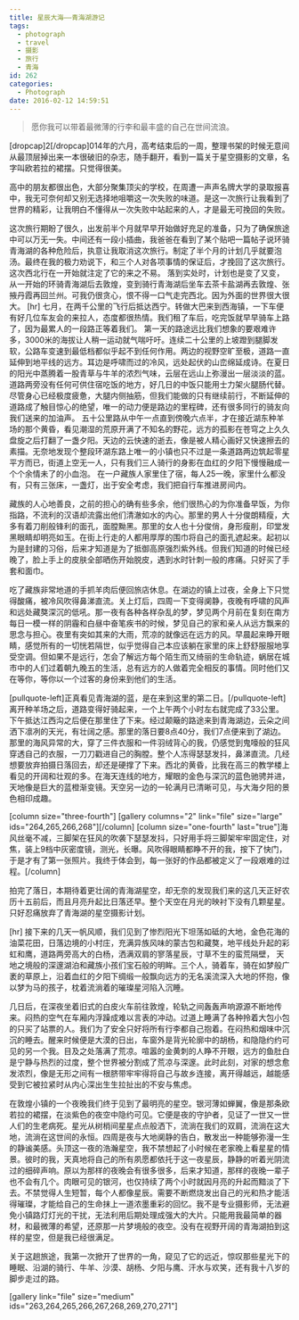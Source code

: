 ```yaml
---
title: 星辰大海——青海湖游记
tags:
  - photograph
  - travel
  - 摄影
  - 旅行
  - 青海
id: 262
categories:
  - Photograph
date: 2016-02-12 14:59:51
---
```


> 愿你我可以带着最微薄的行李和最丰盛的自己在世间流浪。
<!--more-->

[dropcap]2[/dropcap]014年的六月，高考结束后的一周，整理书架的时候无意间从最顶层掉出来一本很破旧的杂志，随手翻开，看到一篇关于星空摄影的文章，名字叫欧若拉的裙摆。只觉得很美。

高中的朋友都很出色，大部分聚集顶尖的学校，在周遭一声声名牌大学的录取报喜中，我无可奈何却又别无选择地咀嚼这一次失败的味道。是这一次旅行让我看到了世界的精彩，让我明白不懂得从一次失败中站起来的人，才是最无可挽回的失败。

这次旅行期盼了很久，出发前半个月就早早开始做好充足的准备，只为了确保旅途中可以万无一失。中间还有一段小插曲，我爸爸在看到了某个贴吧一篇帖子说环骑青海湖的各种危险后，执意让我取消这次旅行。制定了半个月的计划几乎就要泡汤。最终在我的极力劝说下，和三个人对各项事情的保证后，才挽回了这次旅行。这次西北行在一开始就注定了它的来之不易。
落到实处时，计划也是变了又变，从一开始的环骑青海湖后去敦煌，变到骑行青海湖后坐车去茶卡盐湖再去敦煌、张掖丹霞再回兰州。可我仍很贪心，恨不得一口气走完西北。因为外面的世界很大很大。
[hr]
七月，在两千公里的飞行后抵达西宁。转做大巴来到西海镇，一下车便有好几位车友会的来拉人，态度都很热情。我们租了车后，吃完饭就早早骑车上路了，因为最累人的一段路正等着我们。
第一天的路途远比我们想象的要艰难许多，3000米的海拔让人稍一运动就气喘吁吁。连续二十公里的上坡蹬到腿脚发软，公路车变速到最低档都似乎起不到任何作用。两边的视野空旷至极，道路一直延伸到地平线的远方。耳边是呼啸而过的冷风，远处起伏的山峦绵延成诗。在夏日的阳光中蒸腾着一股青草与牛羊的浓烈气味，云层在远山上弥漫出一层淡淡的蓝。道路两旁没有任何可供住宿吃饭的地方，好几日的中饭只能用士力架火腿肠代替。尽管身心已经极度疲惫，大腿内侧抽筋，但我们能做的只有继续前行，不断延伸的道路成了触目惊心的绝望，唯一的动力便是路边的里程碑，还有很多同行的骑友向我们送来的加油声。 五十公里路从中午一点直到傍晚六点半，才在接近湖东种羊场的那个黄昏，看见潮湿的荒原开满了不知名的野花，远方的孤影在苍穹之上久久盘旋之后打翻了一盏夕阳。天边的云快速的逝去，像是被人精心画好又快速擦去的素描。无奈地发现个整段环湖东路上唯一的小镇也只不过是一条道路两边筑起零星平方而已，街道上空无一人，只有我们三人骑行的身影在血红的夕阳下慢慢融成一个个余情未了的小血泡。
在一户藏族人家里住了宿，每人25一晚，家里什么都没有，只有三张床，一盏灯，出于安全考虑，我们把自行车推进房间内。

藏族的人心地善良，之前的担心的确有些多余，他们很热心的为你准备早饭，为你指路，不流利的汉语却流露出他们清澈如水的内心。那里的男人十分俊朗精瘦，大多有着刀削般锋利的面孔，面膛黝黑。那里的女人也十分俊俏，身形瘦削，印堂发黑眼睛却明亮如玉。在街上行走的人都用厚厚的围巾将自己的面孔遮起来。起初以为是封建的习俗，后来才知道是为了抵御高原强烈紫外线。但我们知道的时候已经晚了，脸上手上的皮肤全部晒伤开始脱皮，遇到水时针刺一般的疼痛。只好买了手套和面巾。

吃了藏族非常地道的手抓羊肉后便回旅店休息。在湖边的镇上过夜，全身上下只觉得酸痛，被冷风吹得鼻涕直流。关上灯后，四周一下变得阒静，夜晚有呼啸的风声和远处藏獒深沉的低吼。那一夜有各种各样杂乱的梦，梦见两个月前在复刻在南方每日一模一样的阴霾和白昼中奋笔疾书的时候，梦见自己的家和亲人从远方飘来的思念与担心。夜里有突如其来的大雨，荒凉的就像远在远方的风。早晨起来睁开眼睛，感觉所有的一切恍若隔世，似乎觉得自己本应该躺在家里的床上舒舒服服地享受空调。但如果不是远行，怎会了解远方每个陌生而又绮丽的生命轨迹，蜗居在城市中的人们过着朝九晚五的生活，总有远方的人做着完全相反的事情。同时他们又在等你，等你以一个过客的身份来到他们的生活。

[pullquote-left]正真看见青海湖的蓝，是在来到这里的第二日。[/pullquote-left]离开种羊场之后，道路变得好骑起来，一个上午两个小时左右就完成了33公里。下午抵达江西沟之后便在那里住了下来。经过颠簸的路途来到青海湖边，云朵之间洒下凛冽的天光，有壮阔之感。那里的落日要8点40分，我们7点便来到了湖边。那里的海风异常的大，穿了三件衣服和一件羽绒背心的我，仍感觉到鬼嚎般的狂风穿透自己的衣服，一刀刀戳进自己的胸膛。整个人冻得瑟瑟发抖，鼻涕直流。几经想要放弃拍摄日落回去，却还是硬撑了下来。西北的黄昏，比我在高三的教学楼上看见的开阔和壮观的多。在海天连线的地方，耀眼的金色与深沉的蓝色驰骋并进，天地像是巨大的蓝橙渐变镜。天空另一边的一轮满月已清晰可见，与大海夕阳的景色相印成趣。

[column size="three-fourth"]
[gallery columns="2" link="file" size="large" ids="264,265,266,268"][/column]
[column size="one-fourth" last="true"]海风丝毫不减，三脚架在狂风的吹袭下瑟瑟发抖，只好用手将三脚架牢牢固定住，对焦，装上9档中灰密度镜，测光，长曝。风吹得眼睛都睁不开的我，按下了快门，于是才有了第一张照片。我终于体会到，每一张好的作品都被定义了一段艰难的过程。[/column]

拍完了落日，本期待着更壮阔的青海湖星空，却无奈的发现我们来的这几天正好农历十五前后，而且月亮升起比日落还早。整个天空在月光的映衬下没有几颗星星。只好忍痛放弃了青海湖的星空摄影计划。

[hr]
接下来的几天一帆风顺，我们见到了惨烈阳光下坦荡如砥的大地，金色花海的油菜花田，日落边境的小村庄，充满异族风味的蒙古包和藏獒，地平线处升起的彩虹和鹰，道路两旁高大的白杨，洒满双肩的寥落星辰，寸草不生的蛮荒隔壁， 天地之境般的深邃湖泊和藏族小孩们宝石般的明眸。三个人，骑着车，骑在如梦般广袤的草原上，沿着血红的夕阳下绸缎一般飘向远方的无名溪流深入大地的怀抱，像以梦为马的孩子，枕着流淌着的璀璨星河陷入沉睡。

几日后，在深夜坐着旧式的白皮火车前往敦煌，轮轨之间轰轰声响源源不断地传来。闷热的空气在车厢内浮躁成难以言表的冲动。过道上睡满了各种拎着大包小包的只买了站票的人。我们为了安全只好将所有行李都自己抱着。在闷热和烟味中沉沉的睡去。醒来时候便是大漠的日出，车窗外是背光轮廓中的胡杨，和隐隐约约可见的另一个我。目及之处落满了荒凉。喧嚣的金黄刺的人睁不开眼，远方的鱼肚白是宁静与热烈的过度，整个世界被分割成了荒凉与深邃。此时此刻，对家的想念愈发浓烈，像是无形之间有一根脐带牢牢得将自己与故乡连接，离开得越远，越能感受到它被拉紧时从内心深出生生拉扯出的不安与焦虑。

在敦煌小镇的一个夜晚我们终于见到了最明亮的星空。银河薄如蝉翼，像是那条欧若拉的裙摆，在淡紫色的夜空中隐约可见。它便是夜的守护者，见证了一世又一世人们的生老病死。星光从树梢间星星点点般洒下，流淌在我们的双肩，流淌在这大地，流淌在这世间的永恒。四周是夜与大地阒静的告白，散发出一种能够弥漫一生的静谧美感。头顶这一夜的浩瀚星空，我不禁想起了小时候在老家晚上看星星的情景。彼时的我，天真地将自己的所有夙愿都依托于这一夜星辰，静静的听着光阴流过的细碎声响。原以为那样的夜晚会有很多很多，后来才知道，那样的夜晚一辈子也不会有几个。肉眼可见的银河，也仅持续了两个小时就因月亮的升起而黯淡了下去。不禁觉得人生短暂，每个人都像星辰。需要不断燃烧发出自己的光和热才能活得璀璨，才能给自己的生命抹上一道浓墨重彩的回忆。我不是专业摄影师，无法避免小镇路灯灯光的干扰，无法利用后期处理成强大的大片。只能用我最简单的器材，和最微薄的希望，还原那一片梦境般的夜空。没有在视野开阔的青海湖拍到这样的星空，但是我已经很满足。

关于这趟旅途，我第一次掀开了世界的一角，窥见了它的远近，惊叹那些星光下的睡眠、沿湖的骑行、牛羊、沙漠、胡杨、夕阳与鹰、汗水与欢笑，还有我十八岁的脚步走过的路。

[gallery link="file" size="medium" ids="263,264,265,266,267,268,269,270,271"]